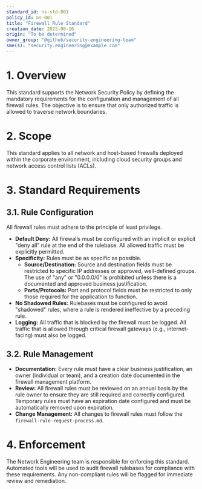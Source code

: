 ```yaml
---
standard_id: ns-std-001
policy_id: ns-001
title: "Firewall Rule Standard"
creation_date: 2025-08-16
origin: "To be determined"
owner_group: "@github/security-engineering-team"
sme(s): "security.engineering@example.com"
---
```


# 1. Overview
This standard supports the Network Security Policy by defining the mandatory requirements for the configuration and management of all firewall rules. The objective is to ensure that only authorized traffic is allowed to traverse network boundaries.

# 2. Scope
This standard applies to all network and host-based firewalls deployed within the corporate environment, including cloud security groups and network access control lists (ACLs).

# 3. Standard Requirements

## 3.1. Rule Configuration
All firewall rules must adhere to the principle of least privilege.
*   **Default Deny:** All firewalls must be configured with an implicit or explicit "deny all" rule at the end of the rulebase. All allowed traffic must be explicitly permitted.
*   **Specificity:** Rules must be as specific as possible.
    *   **Source/Destination:** Source and destination fields must be restricted to specific IP addresses or approved, well-defined groups. The use of "any" or "0.0.0.0/0" is prohibited unless there is a documented and approved business justification.
    *   **Ports/Protocols:** Port and protocol fields must be restricted to only those required for the application to function.
*   **No Shadowed Rules:** Rulebases must be configured to avoid "shadowed" rules, where a rule is rendered ineffective by a preceding rule.
*   **Logging:** All traffic that is blocked by the firewall must be logged. All traffic that is allowed through critical firewall gateways (e.g., internet-facing) must also be logged.

## 3.2. Rule Management
*   **Documentation:** Every rule must have a clear business justification, an owner (individual or team), and a creation date documented in the firewall management platform.
*   **Review:** All firewall rules must be reviewed on an annual basis by the rule owner to ensure they are still required and correctly configured. Temporary rules must have an expiration date configured and must be automatically removed upon expiration.
*   **Change Management:** All changes to firewall rules must follow the `firewall-rule-request-process.md`.

# 4. Enforcement
The Network Engineering team is responsible for enforcing this standard. Automated tools will be used to audit firewall rulebases for compliance with these requirements. Any non-compliant rules will be flagged for immediate review and remediation.
